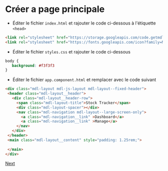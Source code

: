 # Créer a page principale
 
 * Éditer le fichier `index.html` et rajouter le code ci-dessous à l'étiquette `<head>`
 
 ```html 
 <link rel="stylesheet" href="https://storage.googleapis.com/code.getmdl.io/1.0.1/material.indigo-orange.min.css">
 <link rel="stylesheet" href="https://fonts.googleapis.com/icon?family=Material+Icons">
 ```
 
 * Éditer le fichier `styles.css` et rajouter le code ci-dessous 
 
 ```css
 body {
    background: #f3f3f3
 }
 ```
 
 * Éditer le fichier `app.component.html` et remplacer avec le code suivant
 
 ```html 
 <div class="mdl-layout mdl-js-layout mdl-layout--fixed-header">
  <header class="mdl-layout__header">
    <div class="mdl-layout__header-row">
      <span class="mdl-layout-title">Stock Tracker</span>
      <div class="mdl-layout-spacer"></div>
      <nav class="mdl-navigation mdl-layout--large-screen-only">
        <a class="mdl-navigation__link" >Dashboard</a>
        <a class="mdl-navigation__link" >Manage</a>        
      </nav>
    </div>
  </header>
  <main class="mdl-layout__content" style="padding: 1.25rem;">
   
  </main>
</div>
``` 

[Next](service.md)


